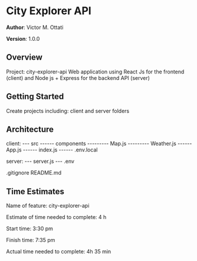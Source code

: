 # City Explorer API

**Author**: Victor M. Ottati

**Version**: 1.0.0

## Overview

Project: city-explorer-api
Web application using React Js for the frontend (client) and
Node js + Express for the backend API (server)

## Getting Started

Create projects including: client and server folders

## Architecture

client:
--- src
------ components
--------- Map.js
--------- Weather.js
------ App.js
------ index.js
------ .env.local

server:
--- server.js
--- .env

.gitignore
README.md

## Time Estimates

Name of feature: city-explorer-api

Estimate of time needed to complete: 4 h

Start time: 3:30 pm

Finish time: 7:35 pm

Actual time needed to complete: 4h 35 min
